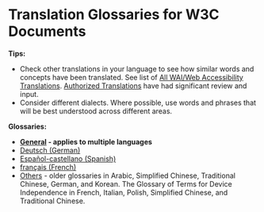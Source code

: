 # Translation Glossaries for W3C Documents

**Tips:**
* Check other translations in your language to see how similar words and concepts have been translated. See list of [All WAI/Web Accessibility Translations](https://www.w3.org/WAI/translations/). [Authorized Translations](https://www.w3.org/Translations/authorized.html) have had significant review and input.
* Consider different dialects. Where possible, use words and phrases that will be best understood across different areas.

**Glossaries:**
* **[General](https://github.com/w3c/translation-glossaries/blob/master/general.md) - applies to multiple languages**
* [Deutsch (German)](https://github.com/w3c/translation-glossaries/blob/master/Deutsch-German.md)
* [Español-castellano (Spanish)](https://github.com/w3c/translation-glossaries/blob/master/Castellano-Spanish.md)
* [français (French)](https://github.com/w3c/translation-glossaries/blob/master/fran%C3%A7ais-French.md)
* [Others](https://www.w3.org/Consortium/Translation/#glossaries) - older glossaries in Arabic, Simplified Chinese, Traditional Chinese, German, and Korean. The Glossary of Terms for Device Independence in French, Italian, Polish, Simplified Chinese, and Traditional Chinese.
